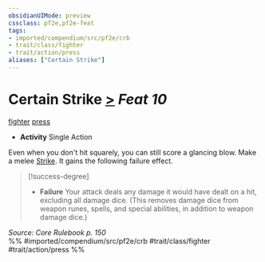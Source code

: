 ```yaml
---
obsidianUIMode: preview
cssclass: pf2e,pf2e-feat
tags:
- imported/compendium/src/pf2e/crb
- trait/class/fighter
- trait/action/press
aliases: ["Certain Strike"]
---
```

# Certain Strike  [>](chapter-9-playing-the-game.md#Actions "Single Action") *Feat 10*  
[fighter](rules/traits/fighter.md)  [press](press.md)  

- **Activity** Single Action

Even when you don't hit squarely, you can still score a glancing blow. Make a melee [Strike](strike.md). It gains the following failure effect.

> [!success-degree] 
> - **Failure** Your attack deals any damage it would have dealt on a hit, excluding all damage dice. (This removes damage dice from weapon runes, spells, and special abilities, in addition to weapon damage dice.)

*Source: Core Rulebook p. 150*  
%% #imported/compendium/src/pf2e/crb #trait/class/fighter #trait/action/press %%